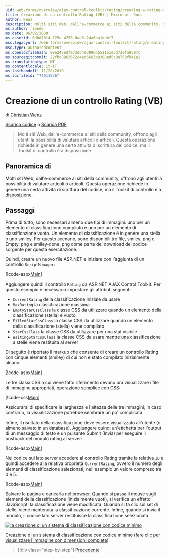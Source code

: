 ```yaml
---
uid: web-forms/overview/ajax-control-toolkit/rating/creating-a-rating-control-vb
title: Creazione di un controllo Rating (VB) | Microsoft Docs
author: wenz
description: Molti siti Web, dall'e-commerce ai siti della community, offrono agli utenti la possibilità di valutare articoli o articoli. Questa operazione richiede in genere un po' di codice, ma il...
ms.author: riande
ms.date: 06/02/2008
ms.assetid: 6d0d70f4-725e-4258-8ae8-24a6ba1ddbf7
msc.legacyurl: /web-forms/overview/ajax-control-toolkit/rating/creating-a-rating-control-vb
msc.type: authoredcontent
ms.openlocfilehash: 08e245edfe73db4e3896db51151e5d7a0fa9697c
ms.sourcegitcommit: 22fbd8863672c4ad6693b8388ad5c8e753fb41a2
ms.translationtype: MT
ms.contentlocale: it-IT
ms.lasthandoff: 11/28/2019
ms.locfileid: "74611536"
---
```

# <a name="creating-a-rating-control-vb"></a>Creazione di un controllo Rating (VB)

di [Christian Wenz](https://github.com/wenz)

[Scarica codice](https://download.microsoft.com/download/9/3/f/93f8daea-bebd-4821-833b-95205389c7d0/rating0.vb.zip) o [Scarica PDF](https://download.microsoft.com/download/2/d/c/2dc10e34-6983-41d4-9c08-f78f5387d32b/rating0VB.pdf)

> Molti siti Web, dall'e-commerce ai siti della community, offrono agli utenti la possibilità di valutare articoli o articoli. Questa operazione richiede in genere una certa attività di scrittura del codice, ma il Toolkit di controllo è a disposizione.

## <a name="overview"></a>Panoramica di

Molti siti Web, dall'e-commerce ai siti della community, offrono agli utenti la possibilità di valutare articoli o articoli. Questa operazione richiede in genere una certa attività di scrittura del codice, ma il Toolkit di controllo è a disposizione.

## <a name="steps"></a>Passaggi

Prima di tutto, sono necessari almeno due tipi di immagini: uno per un elemento di classificazione compilato e uno per un elemento di classificazione vuoto. Un elemento di classificazione è in genere una stella o uno smiley. Per questo scenario, sono disponibili tre file, smiley. png e Empty. png e smiley-done. png come parte del download del codice sorgente per questa esercitazione.

Quindi, creare un nuovo file ASP.NET e iniziare con l'aggiunta di un controllo `ScriptManager`:

[!code-aspx[Main](creating-a-rating-control-vb/samples/sample1.aspx)]

Aggiungere quindi il controllo `Rating` da ASP.NET AJAX Control Toolkit. Per questo esempio è necessario impostare gli attributi seguenti:

- `CurrentRating` della classificazione iniziale da usare
- `MaxRating` la classificazione massima
- `EmptyStarCssClass` la classe CSS da utilizzare quando un elemento della classificazione (stella) è vuoto
- `FilledStarCssClass` la classe CSS da utilizzare quando un elemento della classificazione (stella) viene compilato
- `StarCssClass` la classe CSS da utilizzare per una stat visibile
- `WaitingStarCssClass` la classe CSS da usare mentre una classificazione a stelle viene restituita al server

Di seguito è riportato il markup che consente di creare un controllo Rating con cinque elementi (smiley) di cui non è stato compilato inizialmente alcuno:

[!code-aspx[Main](creating-a-rating-control-vb/samples/sample2.aspx)]

Le tre classi CSS a cui viene fatto riferimento devono ora visualizzare i file di immagine appropriati, operazione semplice con CSS:

[!code-css[Main](creating-a-rating-control-vb/samples/sample3.css)]

Assicurarsi di specificare la larghezza e l'altezza delle tre immagini; in caso contrario, la visualizzazione potrebbe sembrare un po' complicata.

Infine, il risultato della classificazione deve essere visualizzato all'utente (o almeno salvato in un database). Aggiungere quindi un'etichetta per l'output di un messaggio di testo e un pulsante Submit (Invia) per eseguire il postback del modulo rating al server:

[!code-aspx[Main](creating-a-rating-control-vb/samples/sample4.aspx)]

Nel codice sul lato server accedere al controllo Rating tramite la relativa `ID` e quindi accedere alla relativa proprietà `CurrentRating`, ovvero il numero degli elementi di classificazione selezionati, nell'esempio un valore compreso tra 0 e 5.

[!code-aspx[Main](creating-a-rating-control-vb/samples/sample5.aspx)]

Salvare la pagina e caricarla nel browser. Quando si passa il mouse sugli elementi della classificazione (inizialmente vuoti), si verifica un effetto JavaScript: la classificazione viene modificata. Quando si fa clic sul set di stelle, viene mantenuta la classificazione corrente. Infine, quando si invia il modulo, il codice lato server restituisce la classificazione selezionata.

[![la creazione di un sistema di classificazione con codice minimo](creating-a-rating-control-vb/_static/image2.png)](creating-a-rating-control-vb/_static/image1.png)

Creazione di un sistema di classificazione con codice minimo ([fare clic per visualizzare l'immagine con dimensioni complete](creating-a-rating-control-vb/_static/image3.png))

> [!div class="step-by-step"]
> [Precedente](creating-a-rating-control-cs.md)
